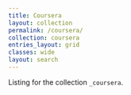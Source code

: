 ```yaml
---
title: Coursera
layout: collection
permalink: /coursera/
collection: coursera
entries_layout: grid
classes: wide
layout: search
---
```


Listing for the collection `_coursera`.
